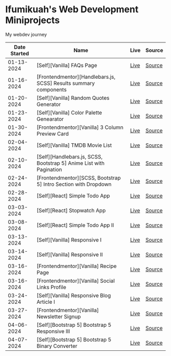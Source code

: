 # Ifumikuah's Web Development Miniprojects

My webdev journey

|Date Started|Name|Live|Source|
|-|-|-|-|
|01-13-2024|[Self][Vanilla] FAQs Page|[Live](https://ifumikuah.github.io/webdev-miniprojects/self-miniprojects/vanilla-faq-accordion-page/)|[Source](https://github.com/ifumikuah/webdev-miniprojects/tree/main/self-miniprojects/vanilla-faq-accordion-page)|
|01-16-2024|[Frontendmentor][Handlebars.js, SCSS] Results summary components|[Live](https://ifumikuah.github.io/webdev-miniprojects/frontendmentor-io/results-summary-component-main/)|[Source](https://github.com/ifumikuah/webdev-miniprojects/tree/main/frontendmentor-io/results-summary-component-main)|
|01-20-2024|[Self][Vanilla] Random Quotes Generator|[Live](https://stellar-maamoul-73d2ad.netlify.app/)|[Source](https://github.com/ifumikuah/random-quotes-generator)|
|01-23-2024|[Self][Vanilla] Color Palette Genearator|[Live](https://ifumikuah.github.io/webdev-miniprojects/self-miniprojects/color-palette-generator)|[Source](https://github.com/ifumikuah/webdev-miniprojects/tree/main/self-miniprojects/color-palette-generator)|
|01-30-2024|[Frontendmentor][Vanilla] 3 Column Preview Card|[Live](https://ifumikuah.github.io/webdev-miniprojects/frontendmentor-io/3-column-preview-card-component-main/)|[Source](https://github.com/ifumikuah/webdev-miniprojects/tree/main/frontendmentor-io/3-column-preview-card-component-main)|
|02-04-2024|[Self][Vanilla] TMDB Movie List|[Live](https://ifumikuah.github.io/webdev-miniprojects/self-miniprojects/tmdb-movie-list)|[Source](https://github.com/ifumikuah/webdev-miniprojects/tree/main/self-miniprojects/tmdb-movie-list)|
|02-10-2024|[Self][Handlebars.js, SCSS, Bootstrap 5] Anime List with Pagination|[Live](https://ifumikuah.github.io/webdev-miniprojects/self-miniprojects/anime-list-pagination-i)|[Source](https://github.com/ifumikuah/webdev-miniprojects/tree/main/self-miniprojects/anime-list-pagination-i)|
|02-24-2024|[Frontendmentor][SCSS, Bootstrap 5] Intro Section with Dropdown|[Live](https://clever-marshmallow-42f423.netlify.app)|[Source](https://github.com/ifumikuah/webdev-miniprojects/tree/main/frontendmentor-io/intro-section-with-dropdown-navigation-main)|
|02-28-2024|[Self][React] Simple Todo App|[Live](https://meek-selkie-94cd57.netlify.app)|[Source](https://github.com/ifumikuah/learn-react/tree/eps-19)|
|03-03-2024|[Self][React] Stopwatch App|[Live](https://reliable-naiad-5f2a7a.netlify.app)|[Source](https://github.com/ifumikuah/learn-react/tree/eps-25)|
|03-08-2024|[Self][React] Simple Todo App II|[Live](https://ifumikuah.github.io/react-todo-app)|[Source](https://github.com/ifumikuah/react-todo-app)|
|03-13-2024|[Self][Vanilla] Responsive I|[Live](https://ifumikuah.github.io/webdev-miniprojects/self-miniprojects/responsive-i/)|[Source](https://github.com/ifumikuah/webdev-miniprojects/tree/main/self-miniprojects/responsive-i)|
|03-14-2024|[Self][Vanilla] Responsive II|[Live](https://ifumikuah.github.io/webdev-miniprojects/self-miniprojects/responsive-ii/)|[Source](https://github.com/ifumikuah/webdev-miniprojects/tree/main/self-miniprojects/responsive-ii)|
|03-16-2024|[Frontendmentor][Vanilla] Recipe Page|[Live](https://ifumikuah.github.io/webdev-miniprojects/frontendmentor-io/recipe-page-main/)|[Source](https://github.com/ifumikuah/webdev-miniprojects/tree/main/frontendmentor-io/recipe-page-main)|
|03-16-2024|[Frontendmentor][Vanilla] Social Links Profile|[Live](https://ifumikuah.github.io/webdev-miniprojects/frontendmentor-io/social-links-profile-main/)|[Source](https://github.com/ifumikuah/webdev-miniprojects/tree/main/frontendmentor-io/social-links-profile-main)|
|03-24-2024|[Self][Vanilla] Responsive Blog Article I|[Live](https://ifumikuah.github.io/webdev-miniprojects/self-miniprojects/responsive-blog-article-i/)|[Source](https://github.com/ifumikuah/webdev-miniprojects/tree/main/self-miniprojects/responsive-blog-article-i)|
|03-27-2024|[Frontendmentor][Vanilla] Newsletter Signup|[Live](https://ifumikuah.github.io/webdev-miniprojects/frontendmentor-io/newsletter-sign-up-with-success-message-main/)|[Source](https://github.com/ifumikuah/webdev-miniprojects/tree/main/frontendmentor-io/newsletter-sign-up-with-success-message-main)|
|04-06-2024|[Self][Bootstrap 5] Bootstrap 5 Responsive III|[Live](https://ifumikuah.github.io/webdev-miniprojects/self-miniprojects/bs5-responsive-iii/)|[Source](https://github.com/ifumikuah/webdev-miniprojects/tree/main/self-miniprojects/bs5-responsive-iii)|
|04-07-2024|[Self][Bootstrap 5] Bootstrap 5 Binary Converter|[Live](https://ifumikuah.github.io/webdev-miniprojects/self-miniprojects/bootstrap-binary-converter/dist)|[Source](https://github.com/ifumikuah/webdev-miniprojects/tree/main/self-miniprojects/bootstrap-binary-converter)|